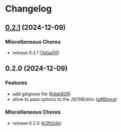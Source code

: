 # Changelog

## [0.2.1](https://github.com/b1rger/django-json-editor-field/compare/v0.2.0...v0.2.1) (2024-12-09)


### Miscellaneous Chores

* release 0.2.1 ([7afaa50](https://github.com/b1rger/django-json-editor-field/commit/7afaa5037ddafd65c2a8855802d394c835e946c5))

## 0.2.0 (2024-12-09)


### Features

* add gitignore file ([6dab826](https://github.com/b1rger/django-json-editor-field/commit/6dab82611fb5a049737e413979c3408c0d5416aa))
* allow to pass options to the JSONEditor ([a46bece](https://github.com/b1rger/django-json-editor-field/commit/a46beceee6b998a617c9611af8aa040702d95ab9))


### Miscellaneous Chores

* release 0.2.0 ([b3f02da](https://github.com/b1rger/django-json-editor-field/commit/b3f02da440a37762231c04bc6f786550b0530249))
